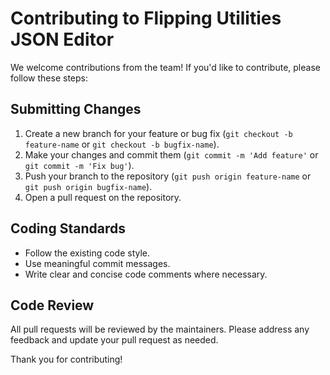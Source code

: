 # Contributing to Flipping Utilities JSON Editor

We welcome contributions from the team! If you'd like to contribute, please follow these steps:

## Submitting Changes
1. Create a new branch for your feature or bug fix (`git checkout -b feature-name` or `git checkout -b bugfix-name`).
2. Make your changes and commit them (`git commit -m 'Add feature'` or `git commit -m 'Fix bug'`).
3. Push your branch to the repository (`git push origin feature-name` or `git push origin bugfix-name`).
4. Open a pull request on the repository.

## Coding Standards
- Follow the existing code style.
- Use meaningful commit messages.
- Write clear and concise code comments where necessary.

## Code Review
All pull requests will be reviewed by the maintainers. Please address any feedback and update your pull request as needed.

Thank you for contributing!


